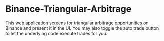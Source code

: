# Binance-Triangular-Arbitrage
This web application screens for triangular arbitrage opportunities on Binance and present it in the UI. You may also toggle the auto trade button to let the underlying code execute trades for you.
